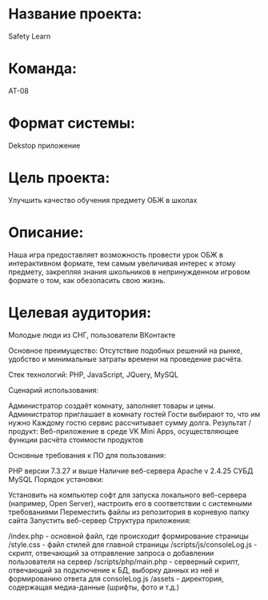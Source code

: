 # Название проекта:
Safety Learn
# Команда: 
АТ-08
# Формат системы: 
Dekstop приложение
# Цель проекта:
Улучшить качество обучения предмету ОБЖ в школах
# Описание:
Наша игра предоставляет возможность провести урок ОБЖ в интерактивном формате, тем самым увеличивая интерес к этому предмету, закрепляя знания школьников в непринужденном игровом формате о том, как обезопасить свою жизнь.
# Целевая аудитория:
Молодые люди из СНГ, пользователи ВКонтакте

Основное преимущество:
Отсутствие подобных решений на рынке, удобство и минимальные затраты времени на проведение расчёта.

Стек технологий: PHP, JavaScript, JQuery, MySQL

Сценарий использования:

Администратор создаёт комнату, заполняет товары и цены.
Администратор приглашает в комнату гостей
Гости выбирают то, что им нужно
Каждому гостю сервис рассчитывает сумму долга.
Результат / продукт: Веб-приложение в среде VK Mini Apps, осуществляющее функции расчёта стоимости продуктов

Основные требования к ПО для пользования:

PHP версии 7.3.27 и выше
Наличие веб-сервера Apache v 2.4.25
СУБД MySQL
Порядок установки:

Установить на компьютер софт для запуска локального веб-сервера (например, Open Server), настроить его в соответствии с системными требованиями
Переместить файлы из репозитория в корневую папку сайта
Запустить веб-сервер
Структура приложения:

/index.php - основной файл, где происходит формирование страницы
/style.css - файл стилей для главной страницы
/scripts/js/consoleLog.js - скрипт, отвечающий за отправление запроса о добавлении пользователя на сервер
/scripts/php/main.php - серверный скрипт, отвечающий за подключение к БД, выборку данных из неё и формированию ответа для consoleLog.js
/assets - директория, содержащая медиа-данные (шрифты, фото и т.д.)
